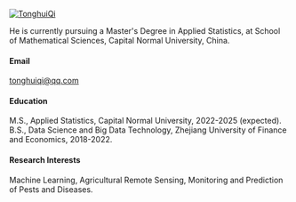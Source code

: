 

[![TonghuiQi](https://img.shields.io/badge/TonghuiQi-github-blue?logo=github)](https://github.com/TonghuiQi)

He is currently pursuing a Master's Degree in Applied Statistics, at School of Mathematical Sciences, Capital Normal University, China.

#### Email
tonghuiqi@qq.com

#### Education
M.S., Applied Statistics, Capital Normal University, 2022-2025 (expected).\
B.S., Data Science and Big Data Technology, Zhejiang University of Finance and Economics, 2018-2022.

#### Research Interests
Machine Learning, Agricultural Remote Sensing, Monitoring and Prediction of Pests and Diseases.


